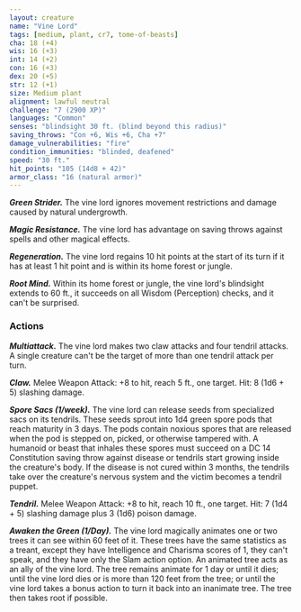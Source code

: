 ```yaml
---
layout: creature
name: "Vine Lord"
tags: [medium, plant, cr7, tome-of-beasts]
cha: 18 (+4)
wis: 16 (+3)
int: 14 (+2)
con: 16 (+3)
dex: 20 (+5)
str: 12 (+1)
size: Medium plant
alignment: lawful neutral
challenge: "7 (2900 XP)"
languages: "Common"
senses: "blindsight 30 ft. (blind beyond this radius)"
saving_throws: "Con +6, Wis +6, Cha +7"
damage_vulnerabilities: "fire"
condition_immunities: "blinded, deafened"
speed: "30 ft."
hit_points: "105 (14d8 + 42)"
armor_class: "16 (natural armor)"
---
```


***Green Strider.*** The vine lord ignores movement restrictions and damage caused by natural undergrowth.

***Magic Resistance.*** The vine lord has advantage on saving throws against spells and other magical effects.

***Regeneration.*** The vine lord regains 10 hit points at the start of its turn if it has at least 1 hit point and is within its home forest or jungle.

***Root Mind.*** Within its home forest or jungle, the vine lord's blindsight extends to 60 ft., it succeeds on all Wisdom (Perception) checks, and it can't be surprised.

### Actions

***Multiattack.*** The vine lord makes two claw attacks and four tendril attacks. A single creature can't be the target of more than one tendril attack per turn.

***Claw.*** Melee Weapon Attack: +8 to hit, reach 5 ft., one target. Hit: 8 (1d6 + 5) slashing damage.

***Spore Sacs (1/week).*** The vine lord can release seeds from specialized sacs on its tendrils. These seeds sprout into 1d4 green spore pods that reach maturity in 3 days. The pods contain noxious spores that are released when the pod is stepped on, picked, or otherwise tampered with. A humanoid or beast that inhales these spores must succeed on a DC 14 Constitution saving throw against disease or tendrils start growing inside the creature's body. If the disease is not cured within 3 months, the tendrils take over the creature's nervous system and the victim becomes a tendril puppet.

***Tendril.*** Melee Weapon Attack: +8 to hit, reach 10 ft., one target. Hit: 7 (1d4 + 5) slashing damage plus 3 (1d6) poison damage.

***Awaken the Green (1/Day).*** The vine lord magically animates one or two trees it can see within 60 feet of it. These trees have the same statistics as a treant, except they have Intelligence and Charisma scores of 1, they can't speak, and they have only the Slam action option. An animated tree acts as an ally of the vine lord. The tree remains animate for 1 day or until it dies; until the vine lord dies or is more than 120 feet from the tree; or until the vine lord takes a bonus action to turn it back into an inanimate tree. The tree then takes root if possible.

